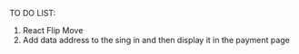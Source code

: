 TO DO LIST:

1. React Flip Move
2. Add data address to the sing in and then display it in the payment page
